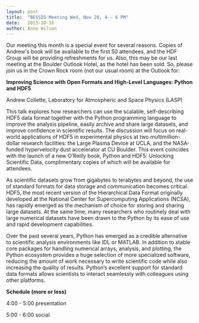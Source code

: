 ```yaml
---
layout: post
title:  "BESSIG Meeting Wed, Nov 20, 4 - 6 PM"
date:   2013-10-16
author: Anne Wilson
---
```

Our meeting this month is a special event for several reasons.   Copies of Andrew's book will be available to the first 50 attendees, and the HDF Group will be providing refreshments for us.  Also, this may be our last meeting at the Boulder Outlook Hotel, as the hotel has been sold.  So, please join us in the Crown Rock room (not our usual room) at the Outlook for:

**Improving Science with Open Formats and High-Level Languages: Python and HDF5**

Andrew Collette, Laboratory for Atmospheric and Space Physics (LASP)

This talk explores how researchers can use the scalable, self-describing HDF5 data format together with the Python programming language to improve the analysis pipeline, easily archive and share large datasets, and improve confidence in scientific results.  The discussion will focus on real-world applications of HDF5 in experimental physics at two multimillion-dollar research facilities: the Large Plasma Device at UCLA, and the NASA-funded hypervelocity dust accelerator at CU Boulder.  This event coincides with the launch of a new O’Reilly book, Python and HDF5: Unlocking Scientific Data, complimentary copies of which will be available for attendees.

As scientific datasets grow from gigabytes to terabytes and beyond, the use of standard formats for data storage and communication becomes critical.  HDF5, the most recent version of the Hierarchical Data Format originally developed at the National Center for Supercomputing Applications (NCSA), has rapidly emerged as the mechanism of choice for storing and sharing large datasets.   At the same time, many researchers who routinely deal with large numerical datasets have been drawn to the Python by its ease of use and rapid development capabilities. 

Over the past several years, Python has emerged as a credible alternative to scientific analysis environments like IDL or MATLAB.  In addition to stable core packages for handling numerical arrays, analysis, and plotting, the Python ecosystem provides a huge selection of more specialized software, reducing the amount of work necessary to write scientific code while also increasing the quality of results.  Python’s excellent support for standard data formats allows scientists to interact seamlessly with colleagues using other platforms.

**Schedule (more or less)**

4:00 - 5:00 presentation

5:00 - 6:00 social